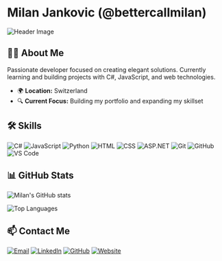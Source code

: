 # Milan Jankovic (@bettercallmilan)

![Header Image](https://img.shields.io/badge/Developer-Milan%20Jankovic-58a6ff?style=for-the-badge)

## 👨‍💻 About Me

Passionate developer focused on creating elegant solutions. Currently learning and building projects with C#, JavaScript, and web technologies.

- 🌍 **Location:** Switzerland
- 🔍 **Current Focus:** Building my portfolio and expanding my skillset

## 🛠️ Skills

![C#](https://img.shields.io/badge/C%23-7b2f7d?style=for-the-badge&logo=c-sharp&logoColor=white)
![JavaScript](https://img.shields.io/badge/JavaScript-F7DF1E?style=for-the-badge&logo=javascript&logoColor=black)
![Python](https://img.shields.io/badge/Python-3776AB?style=for-the-badge&logo=python&logoColor=white)
![HTML](https://img.shields.io/badge/HTML5-E34F26?style=for-the-badge&logo=html5&logoColor=white)
![CSS](https://img.shields.io/badge/CSS3-1572B6?style=for-the-badge&logo=css3&logoColor=white)
![ASP.NET](https://img.shields.io/badge/ASP.NET-512BD4?style=for-the-badge&logo=dotnet&logoColor=white)
![Git](https://img.shields.io/badge/Git-F05032?style=for-the-badge&logo=git&logoColor=white)
![GitHub](https://img.shields.io/badge/GitHub-181717?style=for-the-badge&logo=github&logoColor=white)
![VS Code](https://img.shields.io/badge/VS%20Code-007ACC?style=for-the-badge&logo=visual-studio-code&logoColor=white)

## 📊 GitHub Stats

![Milan's GitHub stats](https://github-readme-stats.vercel.app/api?username=bettercallmilan&show_icons=true&theme=github_dark)

![Top Languages](https://github-readme-stats.vercel.app/api/top-langs/?username=bettercallmilan&layout=compact&theme=github_dark)

## 📫 Contact Me

[![Email](https://img.shields.io/badge/Email-jankovic.milan%40proton.me-58a6ff?style=for-the-badge&logo=protonmail)](mailto:jankovic.milan@proton.me)
[![LinkedIn](https://img.shields.io/badge/LinkedIn-bettercallmilan-0A66C2?style=for-the-badge&logo=linkedin)](https://linkedin.com/in/bettercallmilan)
[![GitHub](https://img.shields.io/badge/GitHub-bettercallmilan-181717?style=for-the-badge&logo=github)](https://github.com/bettercallmilan)
[![Website](https://img.shields.io/badge/Website?style=for-the-badge&logo=google-chrome)](https://bettercallmilan.github.io)
